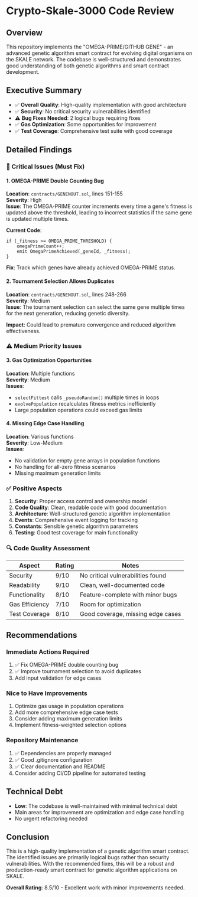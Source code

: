 # Crypto-Skale-3000 Code Review

## Overview
This repository implements the "OMEGA-PRIME/GITHUB GENE" - an advanced genetic algorithm smart contract for evolving digital organisms on the SKALE network. The codebase is well-structured and demonstrates good understanding of both genetic algorithms and smart contract development.

## Executive Summary
- ✅ **Overall Quality**: High-quality implementation with good architecture
- ✅ **Security**: No critical security vulnerabilities identified
- ⚠️ **Bug Fixes Needed**: 2 logical bugs requiring fixes
- ✅ **Gas Optimization**: Some opportunities for improvement
- ✅ **Test Coverage**: Comprehensive test suite with good coverage

## Detailed Findings

### 🐛 Critical Issues (Must Fix)

#### 1. OMEGA-PRIME Double Counting Bug
**Location**: `contracts/GENENOUT.sol`, lines 151-155  
**Severity**: High  
**Issue**: The OMEGA-PRIME counter increments every time a gene's fitness is updated above the threshold, leading to incorrect statistics if the same gene is updated multiple times.

**Current Code**:
```solidity
if (_fitness >= OMEGA_PRIME_THRESHOLD) {
    omegaPrimeCount++;
    emit OmegaPrimeAchieved(_geneId, _fitness);
}
```

**Fix**: Track which genes have already achieved OMEGA-PRIME status.

#### 2. Tournament Selection Allows Duplicates
**Location**: `contracts/GENENOUT.sol`, lines 248-266  
**Severity**: Medium  
**Issue**: The tournament selection can select the same gene multiple times for the next generation, reducing genetic diversity.

**Impact**: Could lead to premature convergence and reduced algorithm effectiveness.

### ⚠️ Medium Priority Issues

#### 3. Gas Optimization Opportunities
**Location**: Multiple functions  
**Severity**: Medium  
**Issues**:
- `selectFittest` calls `_pseudoRandom()` multiple times in loops
- `evolvePopulation` recalculates fitness metrics inefficiently
- Large population operations could exceed gas limits

#### 4. Missing Edge Case Handling
**Location**: Various functions  
**Severity**: Low-Medium  
**Issues**:
- No validation for empty gene arrays in population functions
- No handling for all-zero fitness scenarios
- Missing maximum generation limits

### ✅ Positive Aspects

1. **Security**: Proper access control and ownership model
2. **Code Quality**: Clean, readable code with good documentation
3. **Architecture**: Well-structured genetic algorithm implementation
4. **Events**: Comprehensive event logging for tracking
5. **Constants**: Sensible genetic algorithm parameters
6. **Testing**: Good test coverage for main functionality

### 🔍 Code Quality Assessment

| Aspect | Rating | Notes |
|--------|--------|-------|
| Security | 9/10 | No critical vulnerabilities found |
| Readability | 9/10 | Clean, well-documented code |
| Functionality | 8/10 | Feature-complete with minor bugs |
| Gas Efficiency | 7/10 | Room for optimization |
| Test Coverage | 8/10 | Good coverage, missing edge cases |

## Recommendations

### Immediate Actions Required
1. ✅ Fix OMEGA-PRIME double counting bug
2. ✅ Improve tournament selection to avoid duplicates
3. Add input validation for edge cases

### Nice to Have Improvements
1. Optimize gas usage in population operations
2. Add more comprehensive edge case tests
3. Consider adding maximum generation limits
4. Implement fitness-weighted selection options

### Repository Maintenance
1. ✅ Dependencies are properly managed
2. ✅ Good .gitignore configuration
3. ✅ Clear documentation and README
4. Consider adding CI/CD pipeline for automated testing

## Technical Debt
- **Low**: The codebase is well-maintained with minimal technical debt
- Main areas for improvement are optimization and edge case handling
- No urgent refactoring needed

## Conclusion
This is a high-quality implementation of a genetic algorithm smart contract. The identified issues are primarily logical bugs rather than security vulnerabilities. With the recommended fixes, this will be a robust and production-ready smart contract for genetic algorithm applications on SKALE.

**Overall Rating**: 8.5/10 - Excellent work with minor improvements needed.